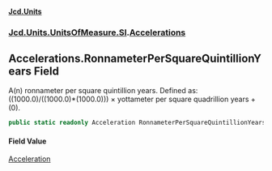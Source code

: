 #### [Jcd.Units](index.md 'index')
### [Jcd.Units.UnitsOfMeasure.SI](Jcd.Units.UnitsOfMeasure.SI.md 'Jcd.Units.UnitsOfMeasure.SI').[Accelerations](Accelerations.md 'Jcd.Units.UnitsOfMeasure.SI.Accelerations')

## Accelerations.RonnameterPerSquareQuintillionYears Field

A(n) ronnameter per square quintillion years. Defined as: ((1000.0)/((1000.0)*(1000.0))) × yottameter per square quadrillion years + (0).

```csharp
public static readonly Acceleration RonnameterPerSquareQuintillionYears;
```

#### Field Value
[Acceleration](Acceleration.md 'Jcd.Units.UnitTypes.Acceleration')